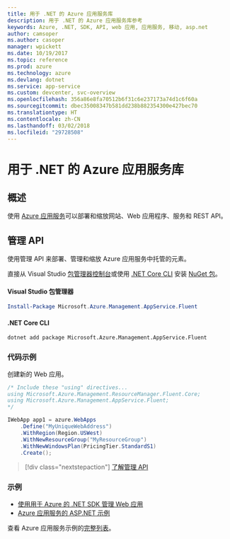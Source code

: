 ```yaml
---
title: 用于 .NET 的 Azure 应用服务库
description: 用于 .NET 的 Azure 应用服务库参考
keywords: Azure, .NET, SDK, API, web 应用, 应用服务, 移动, asp.net
author: camsoper
ms.author: casoper
manager: wpickett
ms.date: 10/19/2017
ms.topic: reference
ms.prod: azure
ms.technology: azure
ms.devlang: dotnet
ms.service: app-service
ms.custom: devcenter, svc-overview
ms.openlocfilehash: 356a86e8fa70512b6f31c6e237173a74d1c6f60a
ms.sourcegitcommit: dbec35008347b581dd238b882354300e427bec70
ms.translationtype: HT
ms.contentlocale: zh-CN
ms.lasthandoff: 03/02/2018
ms.locfileid: "29728508"
---
```

# <a name="azure-app-service-libraries-for-net"></a>用于 .NET 的 Azure 应用服务库

## <a name="overview"></a>概述

使用 [Azure 应用服务](/azure/app-service/app-service-value-prop-what-is)可以部署和缩放网站、Web 应用程序、服务和 REST API。

## <a name="management-api"></a>管理 API

使用管理 API 来部署、管理和缩放 Azure 应用服务中托管的元素。

直接从 Visual Studio [包管理器控制台][PackageManager]或使用 [.NET Core CLI][DotNetCLI] 安装 [NuGet 包](https://www.nuget.org/packages/Microsoft.Azure.Management.AppService.Fluent)。


#### <a name="visual-studio-package-manager"></a>Visual Studio 包管理器

```powershell
Install-Package Microsoft.Azure.Management.AppService.Fluent
```

#### <a name="net-core-cli"></a>.NET Core CLI

```bash
dotnet add package Microsoft.Azure.Management.AppService.Fluent
```

### <a name="code-example"></a>代码示例

创建新的 Web 应用。

```csharp
/* Include these "using" directives...
using Microsoft.Azure.Management.ResourceManager.Fluent.Core;
using Microsoft.Azure.Management.AppService.Fluent;
*/

IWebApp app1 = azure.WebApps
    .Define("MyUniqueWebAddress")
    .WithRegion(Region.USWest)
    .WithNewResourceGroup("MyResourceGroup")
    .WithNewWindowsPlan(PricingTier.StandardS1)
    .Create();
```

> [!div class="nextstepaction"]
> [了解管理 API](/dotnet/api/overview/azure/appservice/management)

### <a name="samples"></a>示例

* [使用用于 Azure 的 .NET SDK 管理 Web 应用](https://azure.microsoft.com/resources/samples/app-service-web-dotnet-manage/)
* [Azure 应用服务的 ASP.NET 示例](https://azure.microsoft.com/resources/samples/app-service-web-dotnet-get-started/)

查看 Azure 应用服务示例的[完整列表](https://azure.microsoft.com/resources/samples/?platform=dotnet&term=app%20service)。

[PackageManager]: https://docs.microsoft.com/nuget/tools/package-manager-console
[DotNetCLI]: https://docs.microsoft.com/dotnet/core/tools/dotnet-add-package
